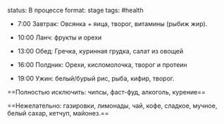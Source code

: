 status: В процессе
format: stage
tags: #health

- 7:00 Завтрак: Овсянка + яица, творог, витамины (рыбиж жир). 


- 10:00 Ланч: фрукты и орехи 


- 13:00 Обед: Гречка, куринная грудка, салат из овощей 


- 16:00 Полдник: Орехи, кисломолочка, творог и протеин 


- 19:00 Ужин: белый/бурый рис, рыба, кифир, творог. 
 

==Полностью исключить: чипсы, фаст-фуд, алкоголь, курение==

==Нежелательно: газировки, лимонады, чай, кофе, сладкое, мучное, белый сахар, кетчуп, майонез.==



 